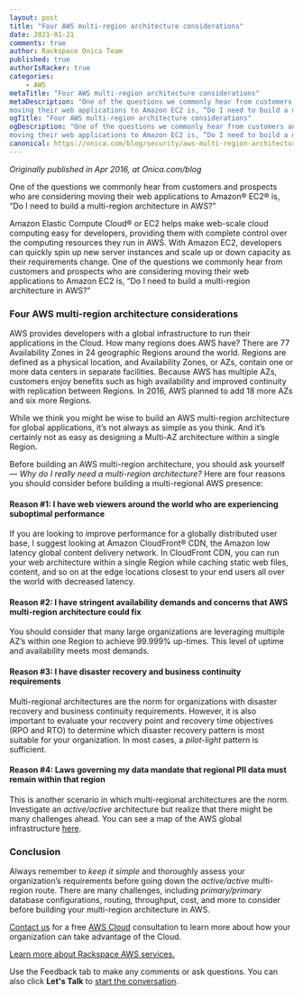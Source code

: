 ```yaml
---
layout: post
title: "Four AWS multi-region architecture considerations"
date: 2021-01-21
comments: true
author: Rackspace Onica Team
published: true
authorIsRacker: true
categories:
    - AWS
metaTitle: "Four AWS multi-region architecture considerations"
metaDescription: "One of the questions we commonly hear from customers and prospects who are considering
moving their web applications to Amazon EC2 is, “Do I need to build a multi-region architecture in AWS?"
ogTitle: "Four AWS multi-region architecture considerations"
ogDescription: "One of the questions we commonly hear from customers and prospects who are considering
moving their web applications to Amazon EC2 is, “Do I need to build a multi-region architecture in AWS?"
canonical: https://onica.com/blog/security/aws-multi-region-architecture/
---
```


*Originally published in Apr 2016, at Onica.com/blog*

One of the questions we commonly hear from customers and prospects who are considering moving their web applications
to Amazon&reg; EC2&reg; is, “Do I need to build a multi-region architecture in AWS?”

<!--more-->

Amazon Elastic Compute Cloud&reg; or EC2 helps make web-scale cloud computing easy for developers, providing
them with complete control over the computing resources they run in AWS. With Amazon EC2, developers can quickly
spin up new server instances and scale up or down capacity as their requirements change. One of the questions we
commonly hear from customers and prospects who are considering moving their web applications to Amazon EC2 is,
“Do I need to build a multi-region architecture in AWS?”

### Four AWS multi-region architecture considerations 

AWS provides developers with a global infrastructure to run their applications in the Cloud. How many regions does
AWS have? There are 77 Availability Zones in 24 geographic Regions around the world. Regions are defined as a physical
location, and Availability Zones, or AZs, contain one or more data centers in separate facilities. Because AWS has multiple
AZs, customers enjoy benefits such as high availability and improved continuity with replication between Regions. In 2016,
AWS planned to add 18 more AZs and six more Regions.

While we think you might be wise to build an AWS multi-region architecture for global applications, it’s not always as
simple as you think. And it’s certainly not as easy as designing a Multi-AZ architecture within a single Region.

Before building an AWS multi-region architecture, you should ask yourself &mdash; *Why do I really need a multi-region architecture?* Here are four reasons you should consider before building a multi-regional AWS presence:

#### Reason #1: I have web viewers around the world who are experiencing suboptimal performance

If you are looking to improve performance for a globally distributed user base, I suggest looking at Amazon CloudFront&reg;
CDN, the Amazon low latency global content delivery network. In CloudFront CDN, you can run your web architecture within
a single Region while caching static web files, content, and so on at the edge locations closest to your end users all over
the world with decreased latency.

#### Reason #2: I have stringent availability demands and concerns that AWS multi-region architecture could fix

You should consider that many large organizations are leveraging multiple AZ’s within one Region to achieve 99.999%
up-times. This level of uptime and availability meets most demands.

#### Reason #3: I have disaster recovery and business continuity requirements

Multi-regional architectures are the norm for organizations with disaster recovery and business continuity
requirements. However, it is also important to evaluate your recovery point and recovery time objectives (RPO and RTO)
to determine which disaster recovery pattern is most suitable for your organization. In most cases, a *pilot-light*
pattern is sufficient.

#### Reason #4: Laws governing my data mandate that regional PII data must remain within that region

This is another scenario in which multi-regional architectures are the norm. Investigate an *active/active* architecture
but realize that there might be many challenges ahead. You can see a map of the AWS global infrastructure
[here](https://aws.amazon.com/es/about-aws/global-infrastructure/).

### Conclusion

Always remember to *keep it simple* and thoroughly assess your organization’s requirements before going down the
*active/active* multi-region route. There are many challenges, including *primary/primary* database configurations,
routing, throughput, cost, and more to consider before building your multi-region architecture in AWS.

[Contact us](https://onica.com/contact/) for a free [AWS Cloud](https://onica.com/amazon-web-services/) consultation
to learn more about how your organization can take advantage of the Cloud.

<a class="cta blue" id="cta" href="https://www.rackspace.com/cloud/aws">Learn more about Rackspace AWS services.</a>

Use the Feedback tab to make any comments or ask questions. You can also click
**Let's Talk** to [start the conversation](https://www.rackspace.com/).
